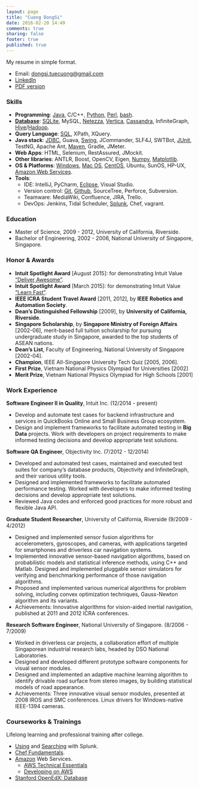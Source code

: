 ```yaml
---
layout: page
title: "Cuong DongSi"
date: 2016-02-20 14:49
comments: true
sharing: false
footer: true
published: true
---
```


My resume in simple format.

* Email: dongsi.tuecuong@gmail.com
* [LinkedIn](https://www.linkedin.com/in/cuong-dong-si-479b326)
* [PDF version](/download/Resume.pdf)

<!--
Checklist:

1. Update PDF resume.
2. Enable Publications section?
3. Compare Skills section vs Blog categories.
-->

### Skills

* **Programming**: 
  [Java](/blog/categories/java/), 
  C/C++, 
  [Python](/blog/categories/python/), 
  [Perl](/blog/categories/perl/),
  [bash](/blog/categories/bash/).
* [**Database**](/blog/categories/database/): 
  [SQLite](/blog/categories/sqlite/), 
  MySQL, 
  [Netezza](/blog/categories/netezza/),
  [Vertica](/blog/categories/vertica/), 
  [Cassandra](/blog/categories/cassandra/), 
  InfiniteGraph,
  [Hive](/blog/categories/hive/)/[Hadoop](/blog/categories/hadoop/).
* **Query Language**: 
  [SQL](/blog/categories/sql/), 
  XPath, 
  XQuery.
* **Java stack**: 
  [JDBC](/blog/categories/jdbc/), 
  Guava, 
  [Swing](https://github.com/tdongsi/java/tree/master/my.vip.applets), 
  JCommander, SLF4J, SWTBot, 
  [JUnit](/blog/categories/junit/), TestNG,
  Apache Ant, 
  [Maven](/blog/categories/maven/), Gradle, JMeter.
* **Web Apps**: 
  HTML, Selenium, RestAssured, JMockit.
* **Other libraries**: 
  ANTLR, Boost, OpenCV, Eigen, 
  [Numpy](/blog/categories/numpy/), 
  [Matplotlib](/blog/categories/matplotlib/).
* **OS & Platforms**: 
  [Windows](/blog/categories/windows/), 
  [Mac OS](/blog/categories/macosx/), 
  [CentOS](/blog/categories/centos/),
  Ubuntu, SunOS, HP-UX,
  [Amazon Web Services](/blog/categories/aws/).
* **Tools**:
  * IDE:
    IntelliJ, PyCharm,
    [Eclipse](/blog/categories/eclipse/), 
    Visual Studio.
  * Version control:
    [Git](/blog/categories/git/), 
    [Github](https://github.com/tdongsi), 
    SourceTree, 
    Perforce, Subversion.
  * Teamware:
    MediaWiki, Confluence, JIRA, Trello.
  * DevOps:
    Jenkins, Tidal Scheduler, 
    [Splunk](/download/training/COC_Searching_Splunk.pdf), 
    Chef, vagrant.

### Education

* Master of Science, 2009 - 2012, University of California, Riverside.
* Bachelor of Engineering, 2002 - 2006, National University of Singapore, Singapore.

### Honor & Awards

* **Intuit Spotlight Award** [August 2015]: for demonstrating Intuit Value [“Deliver Awesome”](/download/awards/2015_Deliver_Awesome.pdf).
* **Intuit Spotlight Award** [March 2015]: for demonstrating Intuit Value [“Learn Fast”](/download/awards/2015_Learn_Fast.pdf).
* **IEEE ICRA Student Travel Award** [2011, 2012], by **IEEE Robotics and Automation Society**.
* **Dean’s Distinguished Fellowship** [2009], by **University of California, Riverside**.
* **Singapore Scholarship**, by **Singapore Ministry of Foreign Affairs** [2002-06], merit-based full tuition scholarship for pursuing undergraduate study in Singapore, awarded to the top students of ASEAN nations.
* **Dean’s List**, Faculty of Engineering, National University of Singapore [2002-04].
* **Champion**, IEEE All-Singapore University Tech Quiz [2005, 2006].
* **First Prize**, Vietnam National Physics Olympiad for Universities [2002]
* **Merit Prize**, Vietnam National Physics Olympiad for High Schools [2001]

### Work Experience

**Software Engineer II in Quality**, Intuit Inc. (12/2014 - present) 

* Develop and automate test cases for backend infrastructure and services in QuickBooks Online
  and Small Business Group ecosystem.
* Design and implement frameworks to facilitate automated testing in **Big Data** projects. Work with developers on
  project requirements to make informed testing decisions and develop appropriate test solutions.

<!--
*Recent Projects and Achievements*:

* Designed and implemented test plans for QuickBooks Online ecosystem’s Data Mart project,
 verifying business analytics requirements and functionalities implemented and validated.
* Implemented a test automation framework to facilitate automated testing of SQL scripts, verifying Extract-Transform-Load (ETL) processes between data sources (e.g., Netezza, Hive, HDFS, Vertica), and validating data consistency and integrity.
* Achievements: Three successful releases of Data Mart with different analytic use cases, approved
  and used by business analysts and data scientists. Two Intuit Spotlight Awards for demonstrating Intuit’s Operating Values “Learn Fast” and “Deliver Awesome”.
-->
  
**Software QA Engineer**, Objectivity Inc. (7/2012 - 12/2014)

* Developed and automated test cases, maintained and executed test suites for company’s
  database products, Objectivity and InfiniteGraph, and their various utility tools.
* Designed and implemented frameworks to facilitate automated performance testing. Worked
  with developers to make informed testing decisions and develop appropriate test solutions.
* Reviewed Java codes and enforced good practices for more robust and flexible Java API.

<!--
*Selected Projects and Achievements*:

* Designed and implemented test plans for measuring data ingestion performance of graph
  database InfiniteGraph in distributed multi-client settings. Set up and configured a network of eight Linux and Windows hosts with OpenSSH. Fully automated performance tests using Python scripts, in which multiple Java test applications are compiled and ingest data simultaneously from multiple remote hosts.
* Designed and developed an automated test suite for testing Java byte code injection tools, including a custom Java parser (based on ANLTR) to verify correctness of decompiled byte codes after injection.
* Developed generic-based JUnit tests for database-backed Java collection classes, based on Guava library. 5000+ JUnit tests effectively added into nightly test suite within a month.
* Developed functional tests for Talend data connectors that convert data from MySQL and Cassandra databases to Objectivity databases.
* Developed performance tests for Objectivity/DB with different network configurations and use cases to check for performance regressions. Automated generating performance reports from raw performance logs using Python.
-->

**Graduate Student Researcher**, University of California, Riverside (9/2009 - 4/2012) 

* Designed and implemented sensor fusion algorithms for accelerometers, gyroscopes, and cameras,
  with applications targeted for smartphones and driverless car navigation systems.
* Implemented innovative sensor-based navigation algorithms, based on probabilistic models and statistical inference methods, using C++ and Matlab. Designed and implemented pluggable sensor simulators for verifying and benchmarking performance of those navigation algorithms. 
* Proposed and implemented various numerical algorithms for problem solving, including convex
  optimization techniques, Gauss-Newton algorithm and its variants.
* Achievements: Innovative algorithms for vision-aided inertial navigation, published at 2011
  and 2012 ICRA conferences.

**Research Software Engineer**, National University of Singapore. (8/2006 - 7/2009)

* Worked in driverless car projects, a collaboration effort of multiple Singaporean industrial
  research labs, headed by DSO National Laboratories.
* Designed and developed different prototype software components for visual sensor modules.
* Designed and implemented an adaptive machine learning algorithm to identify drivable road
  surface from stereo images, by building statistical models of road appearance.
* Achievements: Three innovative visual sensor modules, presented at 2008 IROS and SMC
  conferences. Linux drivers for Windows-native IEEE-1394 cameras.

### Courseworks & Trainings

Lifelong learning and professional training after college.

* [Using](/download/training/COC_Using_Splunk.pdf) and [Searching](/download/training/COC_Searching_Splunk.pdf) with Splunk.
* [Chef Fundamentals](/download/training/COC_Chef.pdf).
* [Amazon](/download/training/COC_AWS.pdf) Web Services.
  * [AWS Technical Essentials](https://aws.amazon.com/training/course-descriptions/essentials/)
  * [Developing on AWS](https://aws.amazon.com/training/course-descriptions/developing/)
* [Stanford OpenEdX: Database](/download/training/2014_Database_cert.pdf)

<!-- 
### Publications

* Estimator initialization in vision-aided inertial navigation with unknown camera-IMU calibration. IROS 2012. [PDF](/download/pubs/DongSi2012IROS.pdf)
  * Earlier work as Technical Report: [PDF](/download/pubs/2011_VIO_Init_TR.pdf)
* Consistency analysis for sliding-window visual odometry. ICRA 2012. [PDF](/download/pubs/DongSi2012ICRA.pdf)
  * Technical Report: [PDF](/download/pubs/ICRA12_TR.pdf)
* Motion tracking with fixed-lag smoothing: Algorithm and consistency analysis. ICRA 2011. [PDF](/download/pubs/DongSi2011ICRA.pdf)
  * Technical Report: [PDF](/download/pubs/ICRA11_TR.pdf)
* Technical Report: Application of the MSCKF algorithm on the Cheddar Gorge Wildcat Dataset. [PDF](/download/pubs/2010_MSCKF_Cheddar_Gorge.pdf)
* Extraction of shady roads using intrinsic colors on stereo camera. SMC 2008.
* Robust extraction of shady roads for vision-based UGV navigation. IROS 2008.
-->
